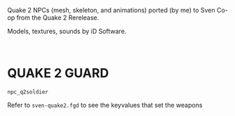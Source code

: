 Quake 2 NPCs (mesh, skeleton, and animations) ported (by me) to Sven Co-op from the Quake 2 Rerelease.  

Models, textures, sounds by iD Software.


<BR>


# QUAKE 2 GUARD #  
`npc_q2soldier`  

Refer to `sven-quake2.fgd` to see the keyvalues that set the weapons  


<BR>

